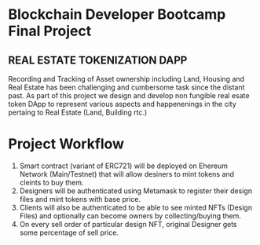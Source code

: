 # Blockchain Developer Bootcamp Final Project
## REAL ESTATE TOKENIZATION DAPP
Recording and Tracking of Asset ownership  including Land, Housing and Real Estate has been challenging and cumbersome task since the distant past. As part of this project we design and develop non fungible real esate token DApp to represent various aspects and happenenings in the city pertaing to Real Estate (Land, Building rtc.) 

# Project Workflow


 1. Smart contract (variant of ERC721) will be deployed on Ehereum Network (Main/Testnet) that will allow desiners to mint tokens and cleints to buy them.
 2. Designers will be authenticated using Metamask to register their design files and mint tokens with base price.
 3. Clients will also be authenticated  to be able to see minted NFTs (Design Files) and optionally can become owners by collecting/buying them.
 4. On every sell order of particular design NFT, original Designer gets some percentage of sell price.


